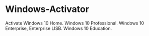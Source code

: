 # Windows-Activator
Activate Windows 10 Home. Windows 10 Professional. Windows 10 Enterprise, Enterprise LISB. Windows 10 Education.
